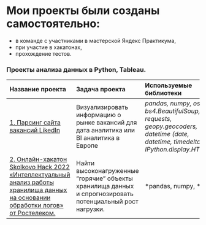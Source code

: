 # Мои проекты были созданы самостоятельно:
- в команде с участниками в мастерской Яндекс Практикума, 
- при участие в хакатонах,
- прохождение тестов.
### Проекты анализа данных в Python, Tableau.

| Название проекта | Задача проекта | Используемые библиотеки |
| :-------------------- | :---------------------|:---------------------------|
| [1. Парсинг сайта вакансий LikedIn](https://github.com/Liliyanr/OtherProjects/tree/main/1.%20Parsing_LikedIn)| Визуализировать информацию о рынке вакансий для дата аналитика или BI аналитика в Европе | *pandas, numpy, os, bs4.BeautifulSoup, requests, geopy.geocoders, datetime (date, datetime, timedelta), IPython.display.HTML* |
| [2. Онлайн-хакатон Skolkovo Hack 2022 «Интеллектуальный анализ работы хранилища данных на основании обработки логов» от Ростелеком.]()| Найти высоконагруженные “горячие” объекты хранилища данных и спрогнозировать потенциальный рост нагрузки. | *pandas, numpy, * |
